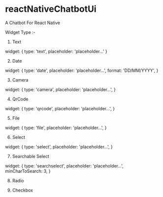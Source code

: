 # reactNativeChatbotUi
A Chatbot For React Native

Widget Type :-

1. Text

widget: {
  type: 'text',
  placeholder: 'placeholder...'
}

2. Date

widget: {
  type: 'date',
  placeholder: 'placeholder...',
  format: 'DD/MM/YYYY',
}

3. Camera

widget: {
  type: 'camera',
  placeholder: 'placeholder...',
}

4. QrCode

widget: {
  type: 'qrcode',
  placeholder: 'placeholder...',
}

5. File

widget: {
  type: 'file',
  placeholder: 'placeholder...',
}

6. Select

widget: {
  type: 'select',
  placeholder: 'placeholder...',
}

7. Searchable Select

widget: {
  type: 'searchselect',
  placeholder: 'placeholder...',
  minCharToSearch: 3,
}

8. Radio

9. Checkbox